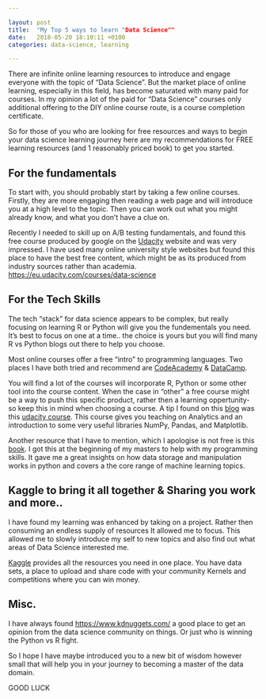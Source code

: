 ```yaml
---

layout: post
title:  "My Top 5 ways to learn "Data Science""
date:   2018-05-20 18:10:11 +0100
categories: data-science, learning

---
```




There are infinite online learning resources to introduce and engage everyone with the topic of “Data Science”. But the market place of online learning, especially in this field, has become saturated with many paid for courses. In my opinion a lot of the paid for “Data Science” courses only additional offering to the DIY online course route, is a course completion certificate. 

So for those of you who are looking for free resources and ways to begin your data science learning journey here are my recommendations for FREE learning resources (and 1 reasonably priced book) to get you started. 

## For the fundamentals 

To start with, you should probably start by taking a few online courses. Firstly, they are more engaging then reading a web page and will introduce you at a high level to the topic. Then you can work out what you might already know, and what you don’t have a clue on. 

Recently I needed to skill up on A/B testing fundamentals,  and found this free course produced by google on the [Udacity][udacity] website and was very impressed.  I have used many online university style websites but found this place to have the best free content, which might be as its produced from industry sources  rather than academia. 
https://eu.udacity.com/courses/data-science

## For the Tech Skills 

The tech “stack” for data science appears to be complex, but really focusing on learning R or Python will give you the fundementals you need. It’s best to focus on one at a time.. the choice is yours but you will find many R vs Python blogs out there to help you choose. 

Most online courses offer a free “intro” to programming languages. Two places I have both tried and recommend are [CodeAcademy][codeaccademy] & [DataCamp][data-camp]. 

You will find a lot of the courses will incorporate R, Python or some other tool into the course content. When the case in “other” a  free course might be a way to push this specific product, rather then a learning oppertunity- so keep this in mind when choosing a course. 
A tip I found on this [blog][Best-DS-Courses] was this [udacity course][udacity-intro]. This course gives you teaching on Analytics and an introduction to some very useful libraries NumPy, Pandas, and Matplotlib. 

Another resource that I have to mention, which I apologise is not free is this [book][kdnuggets]. I got this at the beginning of my masters to help with my programming skills. It gave me a great insights on how data storage and manipulation works in python and covers a the core range of machine learning topics. 

## Kaggle to bring it all together & Sharing you work and more..  

I have found my learning was enhanced by taking on a project. Rather then consuming an endless supply of resources It allowed me to focus. This allowed me to slowly introduce my self to new topics and also find out what areas of Data Science interested me. 

[Kaggle][kaggle] provides all the resources you need in one place. You have data sets, a place to upload and share code with your community Kernels and competitions where you can win money. 

## Misc.

I have always found https://www.kdnuggets.com/ a good place to get an opinion from the data science community on things. Or just who is winning the Python vs R fight. 

So I hope I have maybe introduced you to a new bit of wisdom however small that will help you in your journey to becoming a master of the data domain. 


GOOD LUCK 

[udacity]: https://eu.udacity.com/courses/data-science
[Best-DS-Courses]:  https://medium.freecodecamp.org/i-ranked-all-the-best-data-science-intro-courses-based-on-thousands-of-data-points-db5dc7e3eb8e
[udacity-intro]:  https://www.class-central.com/course/udacity-intro-to-data-analysis-4937 
[oreilly]:  http://shop.oreilly.com/product/0636920033400.do
[kdnuggets]: https://www.kdnuggets.com/ 
[kaggle]: https://www.kaggle.com/
[data-camp]: https://www.datacamp.com/home
[codeaccademy]: https://www.codecademy.com/learn

